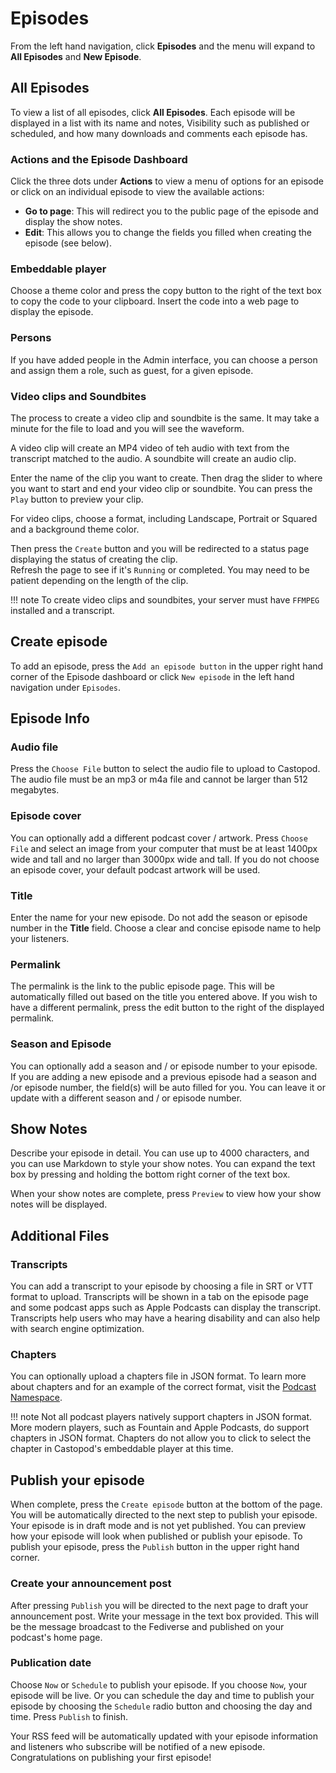 # Episodes

From the left hand navigation, click **Episodes** and the menu will expand to **All Episodes** and **New Episode**.

## All Episodes

To view a list of all episodes, click **All Episodes**.  Each episode will be displayed in a list with its name and 
notes, Visibility such as published or scheduled, and how many downloads and comments each episode has.

### Actions and the Episode Dashboard

Click the three dots under **Actions** to view a menu of options for an episode or click on an individual episode to 
view the available actions:

* **Go to page**: This will redirect you to the public page of the episode and display the show notes.
* **Edit**: This allows you to change the fields you filled when creating the episode (see below).

### Embeddable player 

Choose a theme color and press the copy button to the right of the text box to copy the 
code to your clipboard.  Insert the code into a web page to display the episode.

### Persons
If you have added people in the Admin interface, you can choose a person and assign them a role, such 
as guest, for a given episode.

### Video clips and Soundbites

The process to create a video clip and soundbite is the same.  It may take a minute for the file to load and you 
will see the waveform.  

A video clip will create an MP4 video of teh audio with text from the transcript matched to the audio.  A soundbite 
will create an audio clip.

Enter the name of the clip you want to create. Then drag the slider to where you want to start and end your 
video clip or soundbite.  You can press the `Play` button to preview your clip.  

For video clips, choose a format, including Landscape, Portrait or Squared and a background theme color.

Then press the `Create` button and you will be redirected to a status page displaying the status of creating the clip.  
Refresh the page to see if it's `Running` or completed.  You may need to be patient depending on the length of the clip.

!!! note
    To create video clips and soundbites, your server must have `FFMPEG` installed and a transcript.

## Create episode

To add an episode, press the `Add an episode button` in the upper right hand corner of the Episode dashboard or click 
`New episode` in the left hand navigation under `Episodes`.

## Episode Info

### Audio file
Press the `Choose File` button to select the audio file to upload to Castopod.  The audio file must be an mp3 or m4a 
file and cannot be larger than 512 megabytes.

### Episode cover 
You can optionally add a different podcast cover / artwork.  Press `Choose File` and select an image from your computer 
that must be at least 1400px wide and tall and no larger than 3000px wide and tall.  If you do not choose an 
episode cover, your default podcast artwork will be used.

### Title

Enter the name for your new episode.  Do not add the season or episode number in the **Title** field.  Choose a clear 
and concise episode name to help your listeners.

### Permalink

The permalink is the link to the public episode page.  This will be automatically filled out based on the title 
you entered above.  If you wish to have a different permalink, press the edit button to the right of the 
displayed permalink.

### Season and Episode

You can optionally add a season and / or episode number to your episode.  If you are adding a new episode and a 
previous episode had a season and /or episode number, the field(s) will be auto filled for you.  You can leave it or 
update with a different season and / or episode number.

## Show Notes

Describe your episode in detail.  You can use up to 4000 characters, and you can use Markdown to style your show 
notes.  You can expand the text box by pressing and holding the bottom right corner of the text box.

When your show notes are complete, press `Preview` to view how your show notes will be displayed.

## Additional Files

### Transcripts

You can add a transcript to your episode by choosing a file in SRT or VTT format to upload.  Transcripts will be 
shown in a tab on the episode page and some podcast apps such as Apple Podcasts can display the transcript.  
Transcripts help users who may have a hearing disability and can also help with search engine optimization.

### Chapters

You can optionally upload a chapters file in JSON format.  To learn more about chapters and for an example of the 
correct format, visit the [Podcast Namespace](https://github.com/Podcastindex-org/podcast-namespace/blob/main/chapters/jsonChapters.md).

!!! note
    Not all podcast players natively support chapters in JSON format.  More modern players, such as Fountain and 
    Apple Podcasts, do support chapters in JSON format.  Chapters do not allow you to click to select the chapter 
    in Castopod's embeddable player at this time.

## Publish your episode

When complete, press the `Create episode` button at the bottom of the page.  You will be automatically directed to 
the next step to publish your episode.  Your episode is in draft mode and is not yet published.  You can preview 
how your episode will look when published or publish your episode. To publish your episode, press the `Publish` button 
in the upper right hand corner.

### Create your announcement post

After pressing `Publish` you will be directed to the next page to draft your announcement post.  Write your message 
in the text box provided.  This will be the message broadcast to the Fediverse and published on your podcast's home 
page.

### Publication date

Choose `Now` or `Schedule` to publish your episode.  If you choose `Now`, your episode will be live.  Or you can 
schedule the day and time to publish your episode by choosing the `Schedule` radio button and choosing the day and 
time.  Press `Publish` to finish.

Your RSS feed will be automatically updated with your episode information and listeners who subscribe will be 
notified of a new episode.  Congratulations on publishing your first episode!
